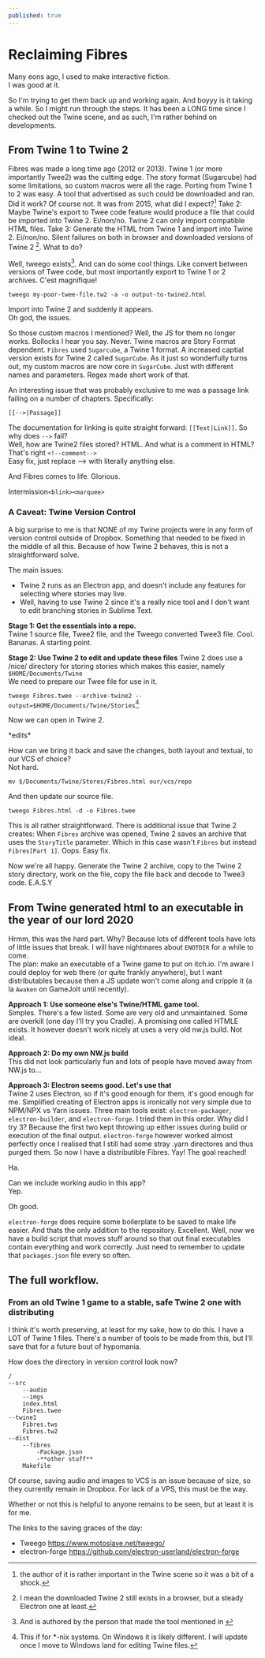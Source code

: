 ```yaml
---
published: true
---
```

# Reclaiming Fibres

Many eons ago, I used to make interactive fiction.  
I was good at it.  

So I'm trying to get them back up and working again. And boyyy is it taking a while. So I might run through the steps. It has been a LONG time since I checked out the Twine scene, and as such, I'm rather behind on developments. 

## From Twine 1 to Twine 2

Fibres was made a long time ago (2012 or 2013). Twine 1 (or more importantly Twee2) was the cutting edge. The story format (Sugarcube) had some limitations, so custom macros were all the rage. Porting from Twine 1 to 2 was easy. A tool that advertised as such could be downloaded and ran. Did it work? Of course not. It was from 2015, what did I expect?[^1] Take 2: Maybe Twine's export to Twee code feature would produce a file that could be imported into Twine 2. Ei/non/no. Twine 2 can only import compatible HTML files. Take 3: Generate the HTML from Twine 1 and import into Twine 2. Ei/non/no. Silent failures on both in browser and downloaded versions of Twine 2 [^2]. What to do?  

Well, tweego exists[^3]. And can do some cool things. Like convert between versions of Twee code, but most importantly export to Twine 1 or 2 archives. C'est magnifique!  

`tweego my-poor-twee-file.tw2 -a -o output-to-twine2.html`  

Import into Twine 2 and suddenly it appears.  
Oh god, the issues.  

So those custom macros I mentioned? Well, the JS for them no longer works. Bollocks I hear you say. Never. Twine macros are Story Format dependent. `Fibres` used `Sugarcube`, a Twine 1 format. A increased captial version exists for Twine 2 called `SugarCube`. As it just so wonderfully turns out, my custom macros are now core in `SugarCube`. Just with different names and parameters. Regex made short work of that.  

An interesting issue that was probably exclusive to me was a passage link failing on a number of chapters. Specifically:  

`[[-->|Passage]]`  

The documentation for linking is quite straight forward: `[[Text|Link]]`. So why does `-->` fail?  
Well, how are Twine2 files stored? HTML. And what is a comment in HTML? That's right 
`<!--comment-->`  
Easy fix, just replace --> with literally anything else. 

And Fibres comes to life. Glorious.  

Intermission`<blink><marquee>`

### A Caveat: Twine Version Control

A big surprise to me is that NONE of my Twine projects were in any form of version control outside of Dropbox. Something that needed to be fixed in the middle of all this. Because of how Twine 2 behaves, this is not a straightforward solve.  

The main issues:
- Twine 2 runs as an Electron app, and doesn't include any features for selecting where stories may live.
- Well, having to use Twine 2 since it's a really nice tool and I don't want to edit branching stories in Sublime Text.  

**Stage 1: Get the essentials into a repo.**  
Twine 1 source file, Twee2 file, and the Tweego converted Twee3 file. Cool. Bananas. A starting point.  

**Stage 2: Use Twine 2 to edit and update these files** 
Twine 2 does use a /nice/ directory for storing stories which makes this easier, namely `$HOME/Documents/Twine`  
We need to prepare our Twee file for use in it.  

`tweego Fibres.twee --archive-twine2 --output=$HOME/Documents/Twine/Stories`[^4]  

Now we can open in Twine 2.  

\*edits\*  

How can we bring it back and save the changes, both layout and textual, to our VCS of choice?  
Not hard.  

`mv $/Documents/Twine/Stores/Fibres.html our/vcs/repo`  

And then update our source file.  

`tweego Fibres.html -d -o Fibres.twee`  

This is all rather straightforward. There is additional issue that Twine 2 creates: When `Fibres` archive was opened, Twine 2 saves an archive that uses the `StoryTitle` parameter. Which in this case wasn't `Fibres` but instead `Fibres[Part 1]`. Oops. Easy fix.  

Now we're all happy. Generate the Twine 2 archive, copy to the Twine 2 story directory, work on the file, copy the file back and decode to Twee3 code. E.A.S.Y

## From Twine generated html to an executable in the year of our lord 2020

Hrmm, this was the hard part. Why? Because lots of different tools have lots of little issues that break. I will have nightmares about `ENOTDIR` for a while to come.  
The plan: make an executable of a Twine game to put on itch.io. I'm aware I could deploy for web there (or quite frankly anywhere), but I want distributables because then a JS update won't come along and cripple it (a la `Awaken` on GameJolt until recently).  

**Approach 1: Use someone else's Twine/HTML game tool.**  
Simples. There's a few listed. Some are very old and unmaintained. Some are overkill (one day I'll try you Cradle). A promising one called HTMLE exists. It however doesn't work nicely at uses a very old nw.js build. Not ideal.   

**Approach 2: Do my own NW.js build**  
This did not look particularly fun and lots of people have moved away from NW.js to...  

**Approach 3: Electron seems good. Let's use that**  
Twine 2 uses Electron, so if it's good enough for them, it's good enough for me. 
Simplified creating of Electron apps is ironically not very simple due to NPM/NPX vs Yarn issues. Three main tools exist: `electron-packager`, `electron-builder`, and `electron-forge`. I tried them in this order. Why did I try 3? Because the first two kept throwing up either issues during build or execution of the final output. `electron-forge` however worked almost perfectly once I realised that I still had some stray .yarn directores and thus purged them.
So now I have a distributible Fibres. Yay! The goal reached!  

Ha.  

Can we include working audio in this app?  
Yep.  

Oh good.  

`electron-forge` does require some boilerplate to be saved to make life easier. And thats the only addition to the repository. Excellent. Well, now we have a build script that moves stuff around so that out final executables contain everything and work correctly. Just need to remember to update that `packages.json` file every so often.  

## The full workflow. 
### From an old Twine 1 game to a stable, safe Twine 2 one with distributing

I think it's worth preserving, at least for my sake, how to do this. I have a LOT of Twine 1 files. There's a number of tools to be made from this, but I'll save that for a future bout of hypomania.  

How does the directory in version control look now?  
    
	/
	--src
        --audio
        --imgs
        index.html
        Fibres.twee
    --twine1
        Fibres.tws
        Fibres.tw2
    --dist
        --fibres
            -Package.json
            -**other stuff**
        Makefile
    

Of course, saving audio and images to VCS is an issue because of size, so they currently remain in Dropbox. For lack of a VPS, this must be the way.

Whether or not this is helpful to anyone remains to be seen, but at least it is for me.

The links to the saving graces of the day:

- Tweego <https://www.motoslave.net/tweego/>
- electron-forge <https://github.com/electron-userland/electron-forge>


[^1]: the author of it is rather important in the Twine scene so it was a bit of a shock.  
[^2]: I mean the downloaded Twine 2 still exists in a browser, but a steady Electron one at least.  
[^3]: And is authored by the person that made the tool mentioned in [^1]  
[^4]: This if for \*-nix systems. On Windows it is likely different. I will update once I move to Windows land for editing Twine files.
